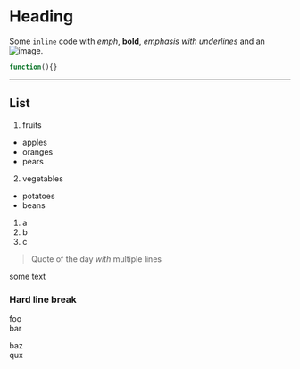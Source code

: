 Heading
=======

Some `inline` code with *emph*, **bold**, _emphasis with underlines_ and an ![image](http://commonmark.org/images/markdown-mark.png).

```javascript foo bar
function(){}
```

---

## List

1. fruits
  * apples
  * oranges
  * pears
2. vegetables
  - potatoes
  - beans

1) a
2) b
3) c

> Quote of the day
*with* multiple lines

<p class="foo">some text</p>

### Hard line break

foo  
bar

baz\
qux
